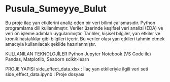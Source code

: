 # Pusula_Sumeyye_Bulut
Bu proje ilaç yan etkilerini analiz eden bir veri bilimi çalışmasıdır. Python programlama dili kullanılmıştır. Veriler üzerinde keşifsel veri analizi (EDA) ve veri ön işleme adımları uygulanmıştır. 
Tarihler, kişisel bilgiler, yan etkiler ve kronik hastalıklar gibi bilgileri içerir. Bu veriler olası yan etkileri tahmin etmek amacıyla kullanılacak şekilde hazırlanmıştır.

KULLANILAN TEKNOLOJİLER
Python
Jupyter Notebook (VS Code ile)
Pandas, Matplotlib, Seaborn
scikit-learn

PROJE YAPISI
side_effect_data.xlsx : İlaç yan etkileriyle ilgili veri seti
side_effect_data.ipynb : Proje dosyası
